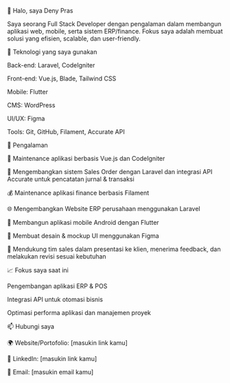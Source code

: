 👋 Halo, saya Deny Pras

Saya seorang Full Stack Developer dengan pengalaman dalam membangun aplikasi web, mobile, serta sistem ERP/finance. Fokus saya adalah membuat solusi yang efisien, scalable, dan user-friendly.

🚀 Teknologi yang saya gunakan

Back-end: Laravel, CodeIgniter

Front-end: Vue.js, Blade, Tailwind CSS

Mobile: Flutter

CMS: WordPress

UI/UX: Figma

Tools: Git, GitHub, Filament, Accurate API

💼 Pengalaman

🔧 Maintenance aplikasi berbasis Vue.js dan CodeIgniter

🛒 Mengembangkan sistem Sales Order dengan Laravel dan integrasi API Accurate untuk pencatatan jurnal & transaksi

💰 Maintenance aplikasi finance berbasis Filament

🌐 Mengembangkan Website ERP perusahaan menggunakan Laravel

📱 Membangun aplikasi mobile Android dengan Flutter

🎨 Membuat desain & mockup UI menggunakan Figma

🤝 Mendukung tim sales dalam presentasi ke klien, menerima feedback, dan melakukan revisi sesuai kebutuhan

📈 Fokus saya saat ini

Pengembangan aplikasi ERP & POS

Integrasi API untuk otomasi bisnis

Optimasi performa aplikasi dan manajemen proyek

📫 Hubungi saya

🌍 Website/Portofolio: [masukin link kamu]

💼 LinkedIn: [masukin link kamu]

📧 Email: [masukin email kamu]
